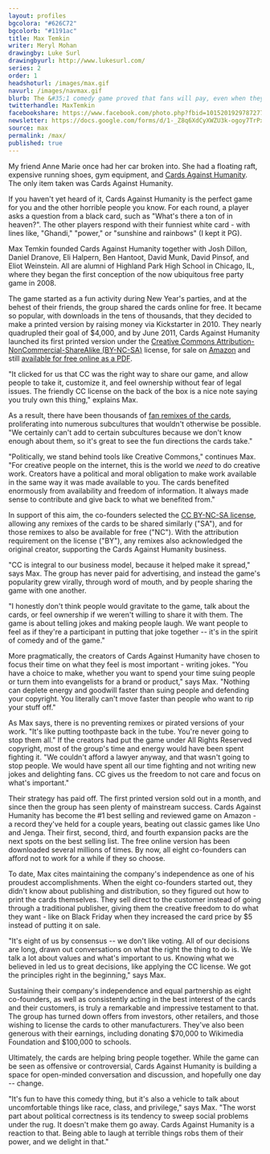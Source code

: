 ```yaml
---
layout: profiles
bgcolora: "#626C72"
bgcolorb: "#1191ac"
title: Max Temkin
writer: Meryl Mohan
drawingby: Luke Surl
drawingbyurl: http://www.lukesurl.com/
series: 2
order: 1
headshoturl: /images/max.gif
navurl: /images/navmax.gif
blurb: The &#35;1 comedy game proved that fans will pay, even when they don't have to.
twitterhandle: MaxTemkin
facebookshare: https://www.facebook.com/photo.php?fbid=10152019297872777
newsletter: https://docs.google.com/forms/d/1-_Z8q6XdCyXWZU3k-ogoy7TrPxhSN7nYHPvjj0MwogA/viewform?entry.239708838=Team+Open+-+Thomas&entry.1860916380&entry.1017428125&entry.1257771276
source: max
permalink: /max/
published: true
---
```


My friend Anne Marie once had her car broken into. She had a floating raft, expensive running shoes, gym equipment, and [Cards Against Humanity](http://cardsagainsthumanity.com/). The only item taken was Cards Against Humanity. 

If you haven't yet heard of it, Cards Against Humanity is the perfect game for you and the other horrible people you know. For each round, a player asks a question from a black card, such as "What's there a ton of in heaven?". The other players respond with their funniest white card - with lines like, "Ghandi," "power," or "sunshine and rainbows" (I kept it PG). 

Max Temkin founded Cards Against Humanity together with Josh Dillon, Daniel Dranove, Eli Halpern, Ben Hantoot, David Munk, David Pinsof, and Eliot Weinstein. All are alumni of Highland Park High School in Chicago, IL, where they began the first conception of the now ubiquitous free party game in 2008.
 
The game started as a fun activity during New Year's parties, and at the behest of their friends, the group shared the cards online for free. It became so popular, with downloads in the tens of thousands, that they decided to make a printed version by raising money via Kickstarter in 2010. They nearly quadrupled their goal of $4,000, and by June 2011, Cards Against Humanity launched its first printed version under the [Creative Commons Attribution-NonCommercial-ShareAlike (BY-NC-SA)](https://creativecommons.org/licenses/by-nc-sa/2.0/) license, for sale on [Amazon](http://www.amazon.com/Cards-Against-Humanity-LLC-CAHUS/dp/B004S8F7QM/ref=sr_1_1?ie=UTF8&qid=1396561080&sr=8-1&keywords=cards+against+humanity) and still [available for free online as a PDF](http://s3.amazonaws.com/cah/CAH_MainGame.pdf). 

"It clicked for us that CC was the right way to share our game, and allow people to take it, customize it, and feel ownership without fear of legal issues. The friendly CC license on the back of the box is a nice note saying you truly own this thing," explains Max. 

As a result, there have been thousands of [fan remixes of the cards](https://www.google.com/search?q=cards+against+humanity+custom+cards&rlz=1C5CHFA_enUS503US503&oq=cards+against+humanity+custom+cards&aqs=chrome..69i57j0l5.8568j0j7&sourceid=chrome&espv=210&es_sm=119&ie=UTF-8#q=cards+against+humanity+fan+cards), proliferating into numerous subcultures that wouldn't otherwise be possible. "We certainly can't add to certain subcultures because we don't know enough about them, so it's great to see the fun directions the cards take."

"Politically, we stand behind tools like Creative Commons," continues Max. "For creative people on the internet, this is the world we *need* to do creative work. Creators have a political and moral obligation to make work available in the same way it was made available to you. The cards benefited enormously from availability and freedom of information. It always made sense to contribute and give back to what we benefited from."

In support of this aim, the co-founders selected the [CC BY-NC-SA license](https://creativecommons.org/licenses/by-nc-sa/2.0/), allowing any remixes of the cards to be shared similarly ("SA"), and for those remixes to also be available for free ("NC"). With the attribution requirement on the license ("BY"), any remixes also acknowledged the original creator, supporting the Cards Against Humanity business.

"CC is integral to our business model, because it helped make it spread," says Max. The group has never paid for advertising, and instead the game's popularity grew virally, through word of mouth, and by people sharing the game with one another. 

"I honestly don't think people would gravitate to the game, talk about the cards, or feel ownership if we weren't willing to share it with them. The game is about telling jokes and making people laugh. We want people to feel as if they're a participant in putting that joke together -- it's in the spirit of comedy and of the game."

More pragmatically, the creators of Cards Against Humanity have chosen to focus their time on what they feel is most important - writing jokes. "You have a choice to make, whether you want to spend your time suing people or turn them into evangelists for a brand or product," says Max. "Nothing can deplete energy and goodwill faster than suing people and defending your copyright. You literally can't move faster than people who want to rip your stuff off."

As Max says, there is no preventing remixes or pirated versions of your work. "It's like putting toothpaste back in the tube. You're never going to stop them all." If the creators had put the game under All Rights Reserved copyright, most of the group's time and energy would have been spent fighting it. "We couldn't afford a lawyer anyway, and that wasn't going to stop people. We would have spent all our time fighting and not writing new jokes and delighting fans. CC gives us the freedom to not care and focus on what's important."

Their strategy has paid off. The first printed version sold out in a month, and since then the group has seen plenty of mainstream success. Cards Against Humanity has become the #1 best selling and reviewed game on Amazon -  a record they've held for a couple years, beating out classic games like Uno and Jenga. Their first, second, third, and fourth expansion packs are the next spots on the best selling list. The free online version has been downloaded several millions of times. By now, all eight co-founders can afford not to work for a while if they so choose.

To date, Max cites maintaining the company's independence as one of his proudest accomplishments. When the eight co-founders started out, they didn't know about publishing and distribution, so they figured out how to print the cards themselves. They sell direct to the customer instead of going through a traditional publisher, giving them the creative freedom to do what they want - like on Black Friday when they increased the card price by $5 instead of putting it on sale.

"It's eight of us by consensus -- we don't like voting. All of our decisions are long, drawn out conversations on what the right the thing to do is. We talk a lot about values and what's important to us. Knowing what we believed in led us to great decisions, like applying the CC license. We got the principles right in the beginning," says Max.
  
Sustaining their company's independence and equal partnership as eight co-founders, as well as consistently acting in the best interest of the cards and their customers, is truly a remarkable and impressive testament to that. The group has turned down offers from investors, other retailers, and those wishing to license the cards to other manufacturers. They've also been generous with their earnings, including donating $70,000 to Wikimedia Foundation and $100,000 to schools.

Ultimately, the cards are helping bring people together. While the game can be seen as offensive or controversial, Cards Against Humanity is building a space for open-minded conversation and discussion, and hopefully one day -- change.

"It's fun to have this comedy thing, but it's also a vehicle to talk about uncomfortable things like race, class, and privilege," says Max. "The worst part about political correctness is its tendency to sweep social problems under the rug. It doesn't make them go away. Cards Against Humanity is a reaction to that. Being able to laugh at terrible things robs them of their power, and we delight in that."